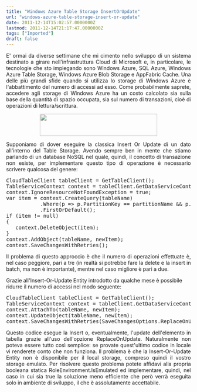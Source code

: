 ```yaml
---
title: "Windows Azure Table Storage InsertOrUpdate"
url: "windows-azure-table-storage-insert-or-update"
date: 2011-12-14T15:02:57.0000000Z
lastmod: 2011-12-14T21:17:47.0000000Z
tags: ["Imported"]
draft: false
---
```

<p style="text-align: justify;">E' ormai da diverse settimane che mi cimento nello sviluppo di un sistema destinato a girare nell'infrastruttura Cloud di Microsoft e, in particolare, le tecnologie che sto impiegando sono Windows Azure, SQL Azure, Windows Azure Table Storage, Windows Azure Blob Storage e AppFabric Cache. Una delle più grandi sfide quando si utilizza lo storage di Windows Azure è l'abbattimento del numero di accessi ad esso. Come probabilmente saprete, accedere agli storage di Windows Azure ha un costo calcolato sia sulla base della quantità di spazio occupata, sia sul numero di transazioni, cioè di operazioni di lettura/scrittura.</p>
<p style="text-align: center;"><img alt="" src="http://upload.wikimedia.org/wikipedia/it/thumb/3/3a/Windows_azure.png/320px-Windows_azure.png" width="320" height="60" /></p>
<p style="text-align: justify;">Supponiamo di dover eseguire la classica Insert Or Update di un dato all'interno del Table Storage. Avendo sempre ben in mente che stiamo parlando di un database NoSQL nel quale, quindi, il concetto di transazione non esiste, per implementare questo tipo di operazione è necessario scrivere qualcosa del genere:</p>
<pre class="brush: csharp;">CloudTableClient tableClient = GetTableClient();
TableServiceContext context = tableClient.GetDataServiceContext();
context.IgnoreResourceNotFoundException = true;
var item = context.CreateQuery<cacheentity>(tableName)
           .Where(p => p.PartitionKey == partitionName && p.RowKey == storageKey)
           .FirstOrDefault();
if (item != null) 
{ 
   context.DeleteObject(item); 
} 
context.AddObject(tableName, newItem); 
context.SaveChangesWithRetries(); 
</pre>
<p style="text-align: justify;">Il problema di questo approccio è che il numero di operazioni effettuate è, nel caso peggiore, pari a tre (in realtà si potrebbe fare la delete e la insert in batch, ma non è importante), mentre nel caso migliore è pari a due.</p>
<p>Grazie all'Insert-Or-Update Entity introdotto da qualche mese è possibile ridurre il numero di accessi nel modo seguente:</p>
<pre class="brush: csharp;">CloudTableClient tableClient = GetTableClient();
TableServiceContext context = tableClient.GetDataServiceContext();
context.AttachTo(tableName, newItem);
context.UpdateObject(tableName, newItem);
context.SaveChangesWithRetries(SaveChangesOptions.ReplaceOnUpdate); 
</pre>
<p style="text-align: justify;">Questo codice esegue la Insert o, eventualmente, l'update dell'elemento in tabella grazie all'uso dell'opzione ReplaceOnUpdate. Naturalmente non poteva essere tutto così semplice: se provate quest'ultimo codice in locale vi renderete conto che non funziona. Il problema è che la Insert-Or-Update Entity non è disponibile per il local storage, compreso quindi il vostro storage emulato. Per risolvere questo problema potete affidavi alla propria booleana statica RoleEnvironment.IsEmulated ed implementare, quindi, nel caso in cui sia true la soluzione meno efficiente che però verrà eseguita solo in ambiente di sviluppo, il che è assolutamente accettabile.</p>